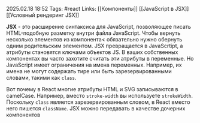 2025.02.18 18:52
Tags: #react 
Links: [[Компоненты]] [[JavaScript в JSX]] [[Условный рендеринг JSX]]


**JSX** - это расширение синтаксиса для JavaScript, позволяющее писать HTML-подобную разметку внутри файла JavaScript. Чтобы вернуть несколько элементов из компонента< обязательно нужно обернуть одним родительским элементом.
JSX превращается в JavaScrtipt, а атрибуты становятся ключами объектов JS. В ваших собственных компонентах вы часто захотите считать эти атрибуты в переменные. Но JavaScript имеет ограничения на имена переменных. Например, их имена не могут содержать тире или быть зарезервированными словами, такими как `class`.

Вот почему в React многие атрибуты HTML и SVG записываются в camelCase. Например, вместо `stroke-width` вы используете `strokeWidth`. Поскольку `class` является зарезервированным словом, в React вместо него пишется `className`.
JSX можно передавать в качестве дочерних компонентов

